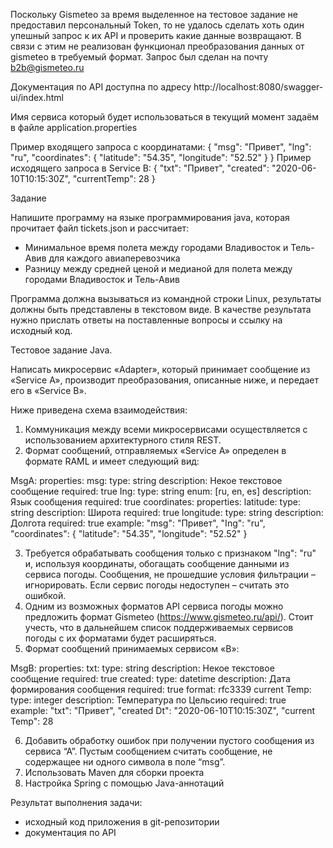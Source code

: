 Поскольку Gismeteo за время выделенное на тестовое задание не предоставил персональный Token,
то не удалось сделать хоть один упешный запрос к их API и проверить какие данные возвращают.
В связи с этим не реализован функционал преобразования данных от gismeteo в требуемый формат.
Запрос был сделан на почту b2b@gismeteo.ru

Документация по API доступна по адресу http://localhost:8080/swagger-ui/index.html

Имя сервиса который будет использоваться в текущий момент задаём в файле application.properties

Пример входящего запроса c координатами:
{
"msg": "Привет",
"lng": "ru",
"coordinates": {
"latitude": "54.35",
"longitude": "52.52"
} 
}
Пример исходящего запроса в Service B:
{
"txt": "Привет",
"created": "2020-06-10T10:15:30Z",
"currentTemp": 28
}



Задание

Напишите программу на языке программирования java, которая прочитает файл tickets.json и рассчитает:
- Минимальное время полета между городами Владивосток и Тель-Авив для каждого авиаперевозчика
- Разницу между средней ценой  и медианой для полета между городами  Владивосток и Тель-Авив

Программа должна вызываться из командной строки Linux, результаты должны быть представлены в текстовом виде.
В качестве результата нужно прислать ответы на поставленные вопросы и ссылку на исходный код.



Тестовое задание Java.

Написать микросервис «Adapter», который принимает сообщение из «Service А», производит преобразования, описанные ниже, и передает его в «Service B».

Ниже приведена схема взаимодействия:
1. Коммуникация между всеми микросервисами осуществляется с использованием архитектурного стиля REST.
2. Формат сообщений, отправляемых «Service А» определен в формате RAML и имеет следующий вид:

MsgA:
properties:
msg:
type: string
description: Некое текстовое сообщение
required: true
Ing:
type: string
enum: [ru, en, es]
description: Язык сообщения
required: true
coordinates:
properties:
latitude:
type: string
description: Широта
required: true
longitude:
type: string
description: Долгота
required: true
example:
"msg": "Привет",
"Ing": "ru",
"coordinates": {
"latitude": "54.35",
"longitude": "52.52"
}


3.  Требуется обрабатывать сообщения только с признаком "lng": "ru" и, используя координаты, обогащать сообщение данными из сервиса погоды. Сообщения, не прошедшие условия фильтрации – игнорировать. Если сервис погоды недоступен – считать это ошибкой.
4. Одним из возможных форматов API сервиса погоды можно предложить формат Gismeteo (https://www.gismeteo.ru/api/). Стоит учесть, что в дальнейшем список поддерживаемых сервисов погоды с их форматами будет расширяться.
5.  Формат сообщений принимаемых сервисом «В»:

MsgB:
properties:
txt:
type: string
description: Некое текстовое сообщение
required: true
created:
type: datetime
description: Дата формирования сообщения
required: true
format: rfc3339
current Temp:
type: integer
description: Температура по Цельсию
required: true
example:
"txt": "Привет",
"created Dt": "2020-06-10T10:15:30Z",
"current Temp": 28


6.  Добавить обработку ошибок при получении пустого сообщения из сервиса “А”. Пустым сообщением считать сообщение, не содержащее ни одного символа в поле “msg”.
7.  Использовать Maven для сборки проекта
8.  Настройка Spring с помощью Java-аннотаций

Результат выполнения задачи:
- исходный код приложения в git-репозитории
- документация по API
